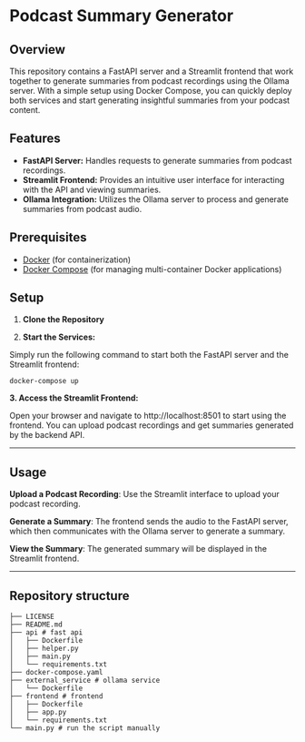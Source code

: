 # Podcast Summary Generator

## Overview

This repository contains a FastAPI server and a Streamlit frontend that work together to generate summaries from podcast recordings using the Ollama server. With a simple setup using Docker Compose, you can quickly deploy both services and start generating insightful summaries from your podcast content.

## Features

- **FastAPI Server:** Handles requests to generate summaries from podcast recordings.
- **Streamlit Frontend:** Provides an intuitive user interface for interacting with the API and viewing summaries.
- **Ollama Integration:** Utilizes the Ollama server to process and generate summaries from podcast audio.

## Prerequisites

- [Docker](https://www.docker.com/get-started) (for containerization)
- [Docker Compose](https://docs.docker.com/compose/install/) (for managing multi-container Docker applications)

## Setup

1. **Clone the Repository**

2. **Start the Services:**

Simply run the following command to start both the FastAPI server and the Streamlit frontend:

```
docker-compose up
```

**3. Access the Streamlit Frontend:**

Open your browser and navigate to http://localhost:8501 to start using the frontend. You can upload podcast recordings and get summaries generated by the backend API.

-----
## Usage
**Upload a Podcast Recording**: Use the Streamlit interface to upload your podcast recording.

**Generate a Summary**: The frontend sends the audio to the FastAPI server, which then communicates with the Ollama server to generate a summary.

**View the Summary**: The generated summary will be displayed in the Streamlit frontend.

----

## Repository structure

```
├── LICENSE
├── README.md
├── api # fast api
│   ├── Dockerfile
│   ├── helper.py
│   ├── main.py
│   └── requirements.txt
├── docker-compose.yaml
├── external_service # ollama service
│   └── Dockerfile
├── frontend # frontend
│   ├── Dockerfile
│   ├── app.py
│   └── requirements.txt
└── main.py # run the script manually 
```